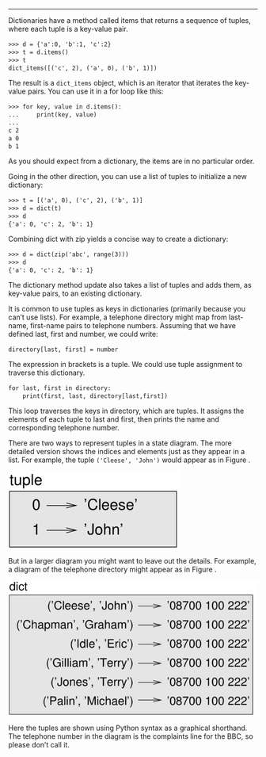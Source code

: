 -----------------------

Dictionaries have a method called <span>items</span> that returns a sequence of tuples, where each tuple is a key-value pair.

    >>> d = {'a':0, 'b':1, 'c':2}
    >>> t = d.items()
    >>> t
    dict_items([('c', 2), ('a', 0), ('b', 1)])

The result is a `dict_items` object, which is an iterator that iterates the key-value pairs. You can use it in a <span>for</span> loop like this:

    >>> for key, value in d.items():
    ...     print(key, value)
    ...
    c 2
    a 0
    b 1

As you should expect from a dictionary, the items are in no particular order.

Going in the other direction, you can use a list of tuples to initialize a new dictionary:

    >>> t = [('a', 0), ('c', 2), ('b', 1)]
    >>> d = dict(t)
    >>> d
    {'a': 0, 'c': 2, 'b': 1}

Combining <span>dict</span> with <span>zip</span> yields a concise way to create a dictionary:

    >>> d = dict(zip('abc', range(3)))
    >>> d
    {'a': 0, 'c': 2, 'b': 1}

The dictionary method <span>update</span> also takes a list of tuples and adds them, as key-value pairs, to an existing dictionary.

It is common to use tuples as keys in dictionaries (primarily because you can’t use lists). For example, a telephone directory might map from last-name, first-name pairs to telephone numbers. Assuming that we have defined <span>last</span>, <span>first</span> and <span>number</span>, we could write:

    directory[last, first] = number

The expression in brackets is a tuple. We could use tuple assignment to traverse this dictionary.

    for last, first in directory:
        print(first, last, directory[last,first])

This loop traverses the keys in <span>directory</span>, which are tuples. It assigns the elements of each tuple to <span>last</span> and <span>first</span>, then prints the name and corresponding telephone number.

There are two ways to represent tuples in a state diagram. The more detailed version shows the indices and elements just as they appear in a list. For example, the tuple `('Cleese', 'John')` would appear as in Figure .

![image](/.guides/img/tuple1.jpg)



But in a larger diagram you might want to leave out the details. For example, a diagram of the telephone directory might appear as in Figure .

![image](/.guides/img/dict2.jpg)



Here the tuples are shown using Python syntax as a graphical shorthand. The telephone number in the diagram is the complaints line for the BBC, so please don’t call it.

